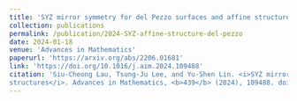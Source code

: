 ```yaml
---
title: 'SYZ mirror symmetry for del Pezzo surfaces and affine structures'
collection: publications
permalink: /publication/2024-SYZ-affine-structure-del-pezzo
date: 2024-01-18
venue: 'Advances in Mathematics'
paperurl: 'https://arxiv.org/abs/2206.01681'
link: 'https://doi.org/10.1016/j.aim.2024.109488'
citation: 'Siu-Cheong Lau, Tsung-Ju Lee, and Yu-Shen Lin. <i>SYZ mirror symmetry for del Pezzo surfaces and affine
structures</i>. Advances in Mathematics, <b>439</b> (2024), 109488. doi: 10.1016/j.aim.2024.109488'
---
```


